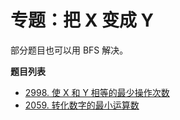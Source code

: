 # 专题：把 X 变成 Y

部分题目也可以用 BFS 解决。

**题目列表**

- [2998. 使 X 和 Y 相等的最少操作次数](https://leetcode.cn/problems/minimum-number-of-operations-to-make-x-and-y-equal/description/)
- [2059. 转化数字的最小运算数](https://leetcode.cn/problems/minimum-operations-to-convert-number/description/)
